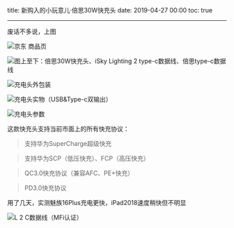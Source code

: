 title: 新购入的小玩意儿·倍思30W快充头
date: 2019-04-27 00:00
toc: true

---
废话不多说，上图

![京东 商品页][1]

![图上至下：倍思30W快充头、iSky Lighting 2 type-c数据线、倍思type-c数据线][2]

![充电头外包装][3]

![充电头实物（USB&Type-c双输出）][4]

![充电头参数][5]

这款快充头支持当前市面上的所有快充协议：

>支持华为SuperCharge超级快充

>支持华为SCP（低压快充）、FCP（高压快充）

>QC3.0快充协议（兼容AFC、PE+快充）

>PD3.0快充协议

用了几天，实测魅族16Plus充电更快，iPad2018速度稍快但不明显

![L 2 C数据线（MFi认证）][6]


  [1]: https://images.shiguangping.com/images/%E6%96%B0%E8%B4%AD%E5%85%A5%E7%9A%84%E5%B0%8F%E7%8E%A9%E6%84%8F%E5%84%BF%C2%B7%E5%80%8D%E6%80%9D30W%E5%BF%AB%E5%85%85%E5%A4%B4/%E5%9B%BE6.jpg
  [2]: https://images.shiguangping.com/images/%E6%96%B0%E8%B4%AD%E5%85%A5%E7%9A%84%E5%B0%8F%E7%8E%A9%E6%84%8F%E5%84%BF%C2%B7%E5%80%8D%E6%80%9D30W%E5%BF%AB%E5%85%85%E5%A4%B4/%E5%9B%BE1.jpg
  [3]: https://images.shiguangping.com/images/%E6%96%B0%E8%B4%AD%E5%85%A5%E7%9A%84%E5%B0%8F%E7%8E%A9%E6%84%8F%E5%84%BF%C2%B7%E5%80%8D%E6%80%9D30W%E5%BF%AB%E5%85%85%E5%A4%B4/%E5%9B%BE2.jpg
  [4]: https://images.shiguangping.com/images/%E6%96%B0%E8%B4%AD%E5%85%A5%E7%9A%84%E5%B0%8F%E7%8E%A9%E6%84%8F%E5%84%BF%C2%B7%E5%80%8D%E6%80%9D30W%E5%BF%AB%E5%85%85%E5%A4%B4/%E5%9B%BE3.jpg
  [5]: https://images.shiguangping.com/images/%E6%96%B0%E8%B4%AD%E5%85%A5%E7%9A%84%E5%B0%8F%E7%8E%A9%E6%84%8F%E5%84%BF%C2%B7%E5%80%8D%E6%80%9D30W%E5%BF%AB%E5%85%85%E5%A4%B4/%E5%9B%BE4.jpg
  [6]: https://images.shiguangping.com/images/%E6%96%B0%E8%B4%AD%E5%85%A5%E7%9A%84%E5%B0%8F%E7%8E%A9%E6%84%8F%E5%84%BF%C2%B7%E5%80%8D%E6%80%9D30W%E5%BF%AB%E5%85%85%E5%A4%B4/%E5%9B%BE5.jpg